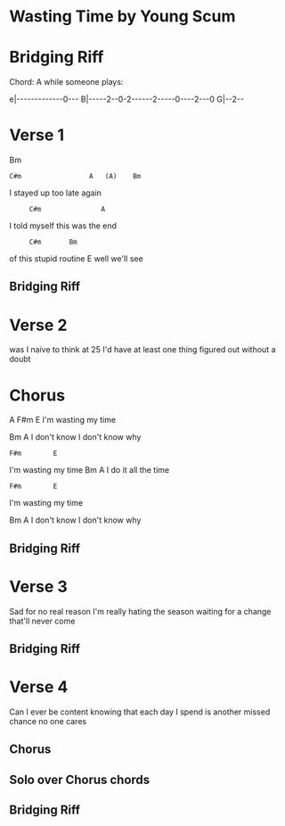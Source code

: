 Wasting Time by Young Scum
=======

Bridging Riff
============

Chord: A 
while someone plays:

e|-------------0---
B|-----2--0-2------2-----0----2---0
G|--2--

Verse 1
=====

Bm

    C#m                 A   (A)    Bm
  I stayed up too late again

         C#m               A
I told myself this was the end

         C#m       Bm
 of this stupid routine
           E
well we'll see


Bridging Riff
------------

Verse 2
======

was I naive to think
at 25 I'd have at least
 one thing figured out
without a doubt

Chorus
======

A       F#m        E
    I'm wasting my time

   Bm                     A
I don't know I don't know why

    F#m        E
I'm wasting my time
  Bm            A
I do it all the time

    F#m        E
I'm wasting my time

  Bm                      A
I don't know I don't know why


Bridging Riff
------------

Verse 3
=======

Sad for no real reason
I'm really hating the season
waiting for a change
that'll never come

Bridging Riff
------------

Verse 4
=======

Can I ever be content
knowing that each day I 
spend is another missed chance
no one cares


Chorus
------


Solo over Chorus chords
-------

Bridging Riff
--------
